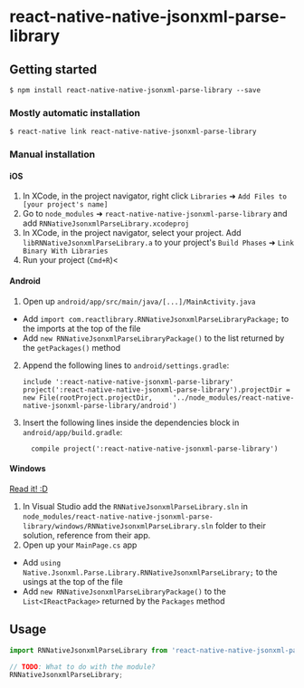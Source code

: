 
# react-native-native-jsonxml-parse-library

## Getting started

`$ npm install react-native-native-jsonxml-parse-library --save`

### Mostly automatic installation

`$ react-native link react-native-native-jsonxml-parse-library`

### Manual installation


#### iOS

1. In XCode, in the project navigator, right click `Libraries` ➜ `Add Files to [your project's name]`
2. Go to `node_modules` ➜ `react-native-native-jsonxml-parse-library` and add `RNNativeJsonxmlParseLibrary.xcodeproj`
3. In XCode, in the project navigator, select your project. Add `libRNNativeJsonxmlParseLibrary.a` to your project's `Build Phases` ➜ `Link Binary With Libraries`
4. Run your project (`Cmd+R`)<

#### Android

1. Open up `android/app/src/main/java/[...]/MainActivity.java`
  - Add `import com.reactlibrary.RNNativeJsonxmlParseLibraryPackage;` to the imports at the top of the file
  - Add `new RNNativeJsonxmlParseLibraryPackage()` to the list returned by the `getPackages()` method
2. Append the following lines to `android/settings.gradle`:
  	```
  	include ':react-native-native-jsonxml-parse-library'
  	project(':react-native-native-jsonxml-parse-library').projectDir = new File(rootProject.projectDir, 	'../node_modules/react-native-native-jsonxml-parse-library/android')
  	```
3. Insert the following lines inside the dependencies block in `android/app/build.gradle`:
  	```
      compile project(':react-native-native-jsonxml-parse-library')
  	```

#### Windows
[Read it! :D](https://github.com/ReactWindows/react-native)

1. In Visual Studio add the `RNNativeJsonxmlParseLibrary.sln` in `node_modules/react-native-native-jsonxml-parse-library/windows/RNNativeJsonxmlParseLibrary.sln` folder to their solution, reference from their app.
2. Open up your `MainPage.cs` app
  - Add `using Native.Jsonxml.Parse.Library.RNNativeJsonxmlParseLibrary;` to the usings at the top of the file
  - Add `new RNNativeJsonxmlParseLibraryPackage()` to the `List<IReactPackage>` returned by the `Packages` method


## Usage
```javascript
import RNNativeJsonxmlParseLibrary from 'react-native-native-jsonxml-parse-library';

// TODO: What to do with the module?
RNNativeJsonxmlParseLibrary;
```
  
